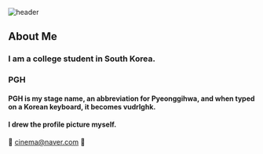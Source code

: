 ![header](https://capsule-render.vercel.app/api?type=blur&color=auto&height=300&section=header&text=PGH)


## About Me
### I am a college student in South Korea.
### PGH
#### PGH is my stage name, an abbreviation for Pyeonggihwa, and when typed on a Korean keyboard, it becomes vudrlghk.
#### I drew the profile picture myself.

📧 cinema@naver.com 📧
